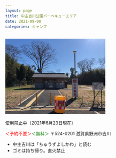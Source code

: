 ```yaml
---
layout: page
title: 中主吉川公園バーベキューエリア
date: 2021-09-08
categories: キャンプ
---
```

<div class="post-img">
<a href="/assets/images/camp-chuzu/IMG_5491.jpeg">
<img src="/assets/images/camp-chuzu/IMG_5491.jpeg" width="320px">
</a>
<p><a href="https://www.seibu-la.co.jp/park/kogan/news/中主吉川公園は引き続き、キャンプ・バーベキュ">使用禁止中</a>（2021年6月23日現在）</p>
</div>

<font color="red">＜予約不要＞</font><font color="Green">＜無料＞</font>
〒524-0201 滋賀県野洲市吉川

<ul>
<li>中主吉川は「ちゅうずよしかわ」と読む</li>
<li>ゴミは持ち帰り。直火禁止</li>
</ul>
